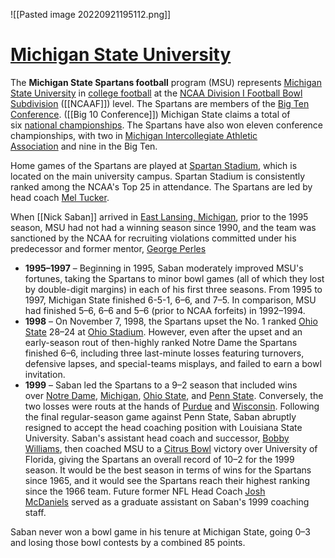 


![[Pasted image 20220921195112.png]]

# <u>Michigan State University</u>

The **Michigan State Spartans football** program (MSU) represents [Michigan State University](https://en.wikipedia.org/wiki/Michigan_State_University "Michigan State University") in [college football](https://en.wikipedia.org/wiki/College_football "College football") at the [NCAA Division I Football Bowl Subdivision](https://en.wikipedia.org/wiki/Division_I_(NCAA) "Division I (NCAA)") ([[NCAAF]]) level. The Spartans are members of the [Big Ten Conference](https://en.wikipedia.org/wiki/Big_Ten_Conference "Big Ten Conference"). ([[Big 10 Conference]]) Michigan State claims a total of six [national championships](https://en.wikipedia.org/wiki/College_football_national_championships_in_NCAA_Division_I_FBS "College football national championships in NCAA Division I FBS"). The Spartans have also won eleven conference championships, with two in [Michigan Intercollegiate Athletic Association](https://en.wikipedia.org/wiki/Michigan_Intercollegiate_Athletic_Association "Michigan Intercollegiate Athletic Association") and nine in the Big Ten.

Home games of the Spartans are played at [Spartan Stadium](https://en.wikipedia.org/wiki/Spartan_Stadium,_East_Lansing "Spartan Stadium, East Lansing"), which is located on the main university campus. Spartan Stadium is consistently ranked among the NCAA's Top 25 in attendance. The Spartans are led by head coach [Mel Tucker](https://en.wikipedia.org/wiki/Mel_Tucker "Mel Tucker").



When [[Nick Saban]] arrived in [East Lansing, Michigan](https://en.wikipedia.org/wiki/East_Lansing,_Michigan "East Lansing, Michigan"), prior to the 1995 season, MSU had not had a winning season since 1990, and the team was sanctioned by the NCAA for recruiting violations committed under his predecessor and former mentor, [George Perles](https://en.wikipedia.org/wiki/George_Perles "George Perles")

-   **1995–1997** – Beginning in 1995, Saban moderately improved MSU's fortunes, taking the Spartans to minor bowl games (all of which they lost by double-digit margins) in each of his first three seasons. From 1995 to 1997, Michigan State finished 6-5-1, 6–6, and 7–5. In comparison, MSU had finished 5–6, 6–6 and 5–6 (prior to NCAA forfeits) in 1992–1994.
-   **1998** – On November 7, 1998, the Spartans upset the No. 1 ranked [Ohio State](https://en.wikipedia.org/wiki/Ohio_State_Buckeyes_football "Ohio State Buckeyes football") 28–24 at [Ohio Stadium](https://en.wikipedia.org/wiki/Ohio_Stadium "Ohio Stadium"). However, even after the upset and an early-season rout of then-highly ranked Notre Dame the Spartans finished 6–6, including three last-minute losses featuring turnovers, defensive lapses, and special-teams misplays, and failed to earn a bowl invitation.
-   **1999** – Saban led the Spartans to a 9–2 season that included wins over [Notre Dame](https://en.wikipedia.org/wiki/Notre_Dame_Fighting_Irish "Notre Dame Fighting Irish"), [Michigan](https://en.wikipedia.org/wiki/Michigan_Wolverines_football "Michigan Wolverines football"), [Ohio State](https://en.wikipedia.org/wiki/Ohio_State_Buckeyes_football "Ohio State Buckeyes football"), and [Penn State](https://en.wikipedia.org/wiki/Penn_State_Nittany_Lions_football "Penn State Nittany Lions football"). Conversely, the two losses were routs at the hands of [Purdue](https://en.wikipedia.org/wiki/Purdue_Boilermakers_football "Purdue Boilermakers football") and [Wisconsin](https://en.wikipedia.org/wiki/Wisconsin_Badgers_football "Wisconsin Badgers football"). Following the final regular-season game against Penn State, Saban abruptly resigned to accept the head coaching position with Louisiana State University. Saban's assistant head coach and successor, [Bobby Williams](https://en.wikipedia.org/wiki/Bobby_Williams "Bobby Williams"), then coached MSU to a [Citrus Bowl](https://en.wikipedia.org/wiki/Florida_Citrus_Bowl "Florida Citrus Bowl") victory over University of Florida, giving the Spartans an overall record of 10–2 for the 1999 season. It would be the best season in terms of wins for the Spartans since 1965, and it would see the Spartans reach their highest ranking since the 1966 team. Future former NFL Head Coach [Josh McDaniels](https://en.wikipedia.org/wiki/Josh_McDaniels "Josh McDaniels") served as a graduate assistant on Saban's 1999 coaching staff.

Saban never won a bowl game in his tenure at Michigan State, going 0–3 and losing those bowl contests by a combined 85 points.